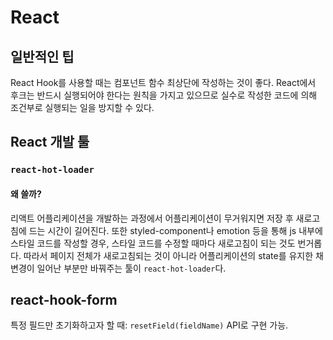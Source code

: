 # React

## 일반적인 팁

React Hook를 사용할 때는 컴포넌트 함수 최상단에 작성하는 것이 좋다. React에서 후크는 반드시 실행되어야 한다는 원칙을 가지고 있으므로 실수로 작성한 코드에 의해 조건부로 실행되는 일을 방지할 수 있다.

## React 개발 툴

### `react-hot-loader`

#### 왜 쓸까?

리액트 어플리케이션을 개발하는 과정에서 어플리케이션이 무거워지면 저장 후 새로고침에 드는 시간이 길어진다. 또한 styled-component나 emotion 등을 통해 js 내부에 스타일 코드를 작성할 경우, 스타일 코드를 수정할 때마다 새로고침이 되는 것도 번거롭다. 따라서 페이지 전체가 새로고침되는 것이 아니라 어플리케이션의 state를 유지한 채 변경이 일어난 부분만 바꿔주는 툴이 `react-hot-loader`다.

## react-hook-form

특정 필드만 초기화하고자 할 때: `resetField(fieldName)` API로 구현 가능.
